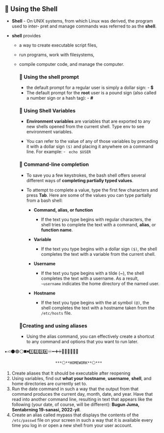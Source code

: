 ## 🔷 Using the Shell

- **Shell** - On UNIX systems, from which Linux was derived, the program used to inter-
pret and manage commands was referred to as the **shell**.

- **shell** provides 
  - a way to create executable script files, 
  - run programs, work with filesystems, 
  - compile computer code, and manage the computer.

    ### 🔹 Using the shell prompt
      - the default prompt for a regular user is simply a dollar sign: - **$**
      - The default prompt for the **root** user is a pound sign (also called a number sign or a hash tag): - **#**

    ### 🔹 Using Shell Variables
      
      - **Environment variables** are variables that are exported to any new shells opened from the current shell. Type env to see environment variables.
      
      - You can refer to the value of any of those variables by preceding it with a dollar sign `($)` and placing it anywhere on a command line. For example: -  ` echo $USER`


    ### 🔹 Command-line completion
      - To save you a few keystrokes, the bash shell offers several different ways of **completing partially typed values**. 
      
      - To attempt to complete a value, type the first few characters and press **Tab**. Here are some of the values you can type partially from a bash shell: 
        
        - **Command, alias, or function** 
          - If the text you type begins with regular characters, the shell tries to complete the text with a command, **alias**, or **function name**.
        
        - **Variable** 
          - If the text you type begins with a dollar sign `($)`, the shell completes the text with a variable from the current shell.
        
        - **Username** 
          - If the text you type begins with a tilde (~), the shell completes the text with a username. As a result, `~username` indicates the home directory of the named user.
        
        - **Hostname** 
          - If the text you type begins with the at symbol `(@)`, the shell completes the text with a hostname taken from the `/etc/hosts` file.
    ### 🔹Creating and using aliases
      - Using the alias command, you can effectively create a shortcut to any command and options that you want to run later.  
    












▪️▫️◽️⚫️🟢⚪️◼️◾️1️⃣2️⃣3️⃣4️⃣♾➖➕➗🔺🔸🔻🔹🔶🔷

                           ***⚪️**HOMEWORK**⚪️***

1. Create aliases that It should be executable after reopening
2. Using variables, find out **what your hostname**, **username**, **shell**, and home directories are currently set to.
3. Run the date command in such a way that the output from that command produces the current day, month, date, and year. Have that read into another command line, resulting in text that appears like the following (your date, of course, will be different): **Bugun Juma, Sentabrning 19-sanasi, 2022-yil**.
4. Create an alias called mypass that displays the contents of the `/etc/passwd` file on your screen in such a way that it is available every time you log in or open a new shell from your user account.